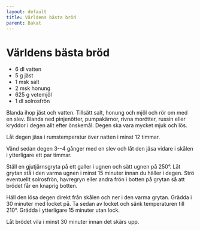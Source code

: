 ```yaml
---
layout: default
title: Världens bästa bröd
parent: Bakat
---
```


# Världens bästa bröd

-   6 dl vatten
-   5 g jäst
-   1 msk salt
-   2 msk honung
-   625 g vetemjöl
-   1 dl solrosfrön

Blanda ihop jäst och vatten. Tillsätt salt, honung och mjöl och rör om
med en slev. Blanda ned pinjenötter, pumpakärnor, rivna morötter, russin
eller kryddor i degen allt efter önskemål. Degen ska vara mycket mjuk
och lös.

Låt degen jäsa i rumstemperatur över natten i minst 12 timmar.

Vänd sedan degen 3--4 gånger med en slev och låt den jäsa vidare i skålen
i ytterligare ett par timmar.

Ställ en gjutjärnsgryta på ett galler i ugnen och sätt ugnen på 250°.
Låt grytan stå i den varma ugnen i minst 15 minuter innan du häller i
degen. Strö eventuellt solrosfrön, havregryn eller andra frön i botten
på grytan så att brödet får en knaprig botten.

Häll den lösa degen direkt från skålen och ner i den varma grytan.
Grädda i 30 minuter med locket på. Ta sedan av locket och sänk
temperaturen till 210°. Grädda i ytterligare 15 minuter utan lock.

Låt brödet vila i minst 30 minuter innan det skärs upp.

